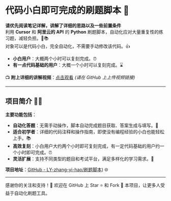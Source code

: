 # 代码小白即可完成的刷题脚本 🎉
**请优先阅读笔记详解，讲解了详细的思路以及一些前置条件**    
利用 **Cursor** 和 **阿里云的 API** 的 **Python** 刷题脚本，自动化应对大量重复性的练习题，减轻负担。🤖📚  
对象可以是代码小白，完全自动化，不需要手动修改该代码。👍  
- **小白用户**：大概两个小时可以复刻完成。⏰  
- **有一点代码基础的用户**：大概一个小时可以复刻完成。⌛  

📺 **附上详细的讲解视频**：[点击观看](https://github.com/你的用户名/刷题脚本#视频链接) *(请在 GitHub 上上传视频链接)*

---

## 项目简介 📝✨

**主要功能包括**：

- **自动化答题**：无需手动操作，脚本自动完成题目获取、答案生成与填写。🤖
- **适合初学者**：详细的代码注释和操作指南，即使没有编程经验的小白也能轻松上手。📚
- **高效复刻**：小白用户大约两个小时即可复刻完成，有一定代码基础的用户约一个小时即可完成。⏰
- **灵活扩展**：支持不同类型的题目和考试平台，满足多样化的学习需求。🔄

**项目地址**：[GitHub - LY-zhang-yi-hao/刷题脚本](https://github.com/LY-zhang-yi-hao/cursor-python-shua_ti_jiao_ben/tree/main)) 🌐

---

感谢你的关注和支持！🙏
欢迎在 GitHub 上 Star ⭐ 和 Fork 🍴 本项目，让更多人受益于自动化刷题工具。
